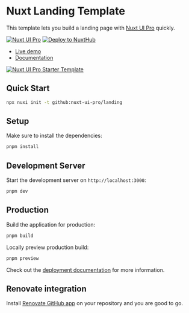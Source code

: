 # Nuxt Landing Template

This template lets you build a landing page with [Nuxt UI Pro](https://ui.nuxt.com/pro) quickly.

[![Nuxt UI Pro](https://img.shields.io/badge/Made%20with-Nuxt%20UI%20Pro-00DC82?logo=nuxt&labelColor=020420)](https://ui.nuxt.com/pro)
[![Deploy to NuxtHub](https://img.shields.io/badge/Deploy%20to-NuxtHub-00DC82?logo=nuxt&labelColor=020420)](https://hub.nuxt.com/new?repo=nuxt-ui-pro/landing)

- [Live demo](https://landing-template.nuxt.dev/)
- [Documentation](https://ui.nuxt.com/getting-started/installation/pro/nuxt)

<a href="https://landing-template.nuxt.dev/" target="_blank">
  <picture>
    <source media="(prefers-color-scheme: dark)" srcset="https://assets.hub.nuxt.com/eyJ0eXAiOiJKV1QiLCJhbGciOiJIUzI1NiJ9.eyJ1cmwiOiJodHRwczovL3VpLXByby1zdGFydGVyLm51eHQuZGV2IiwiaWF0IjoxNzM5NDYzMzk4fQ.XLzPkSW6nRbPW07QO1RkMwz_RAPA4KfeyrWrK3li9YI.jpg?theme=dark">
    <source media="(prefers-color-scheme: light)" srcset="https://assets.hub.nuxt.com/eyJ0eXAiOiJKV1QiLCJhbGciOiJIUzI1NiJ9.eyJ1cmwiOiJodHRwczovL3VpLXByby1zdGFydGVyLm51eHQuZGV2IiwiaWF0IjoxNzM5NDYzMzk4fQ.XLzPkSW6nRbPW07QO1RkMwz_RAPA4KfeyrWrK3li9YI.jpg?theme=light">
    <img alt="Nuxt UI Pro Starter Template" src="https://assets.hub.nuxt.com/eyJ0eXAiOiJKV1QiLCJhbGciOiJIUzI1NiJ9.eyJ1cmwiOiJodHRwczovL3VpLXByby1zdGFydGVyLm51eHQuZGV2IiwiaWF0IjoxNzM5NDYzMzk4fQ.XLzPkSW6nRbPW07QO1RkMwz_RAPA4KfeyrWrK3li9YI.jpg">
  </picture>
</a>

## Quick Start

```bash [Terminal]
npx nuxi init -t github:nuxt-ui-pro/landing
```

## Setup

Make sure to install the dependencies:

```bash
pnpm install
```

## Development Server

Start the development server on `http://localhost:3000`:

```bash
pnpm dev
```

## Production

Build the application for production:

```bash
pnpm build
```

Locally preview production build:

```bash
pnpm preview
```

Check out the [deployment documentation](https://nuxt.com/docs/getting-started/deployment) for more information.

## Renovate integration

Install [Renovate GitHub app](https://github.com/apps/renovate/installations/select_target) on your repository and you are good to go.
